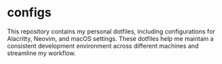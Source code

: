 # configs

This repository contains my personal dotfiles, including configurations for Alacritty, Neovim, and macOS settings. These dotfiles help me maintain a consistent development environment across different machines and streamline my workflow.

